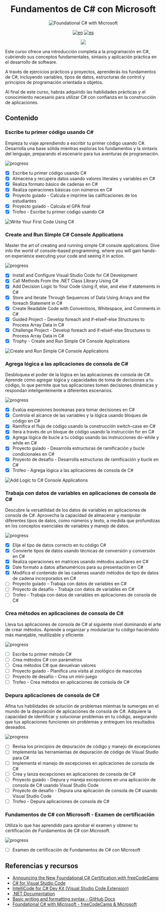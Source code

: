 <div align="center">

# Fundamentos de C# con Microsoft
![Foundational C# with Microsoft](https://learn.microsoft.com/en-us/training/achievements/csharp-data.svg)

[![en](https://img.shields.io/badge/lang-en-red.svg)](./readme.md)
[![es](https://img.shields.io/badge/lang-es-yellow.svg)](./readme.es.md)

![](https://progress-bar.dev/62/?title=progress&width=400)

</div>

Este curso ofrece una introducción completa a la programación en C#, cubriendo
sus conceptos fundamentales, sintaxis y aplicación práctica en el desarrollo de
software.

A través de ejercicios prácticos y proyectos, aprenderás los fundamentos de C#,
incluyendo variables, tipos de datos, estructuras de control y principios de
programación orientada a objetos.

Al final de este curso, habrás  adquirido las habilidades prácticas y el
conocimiento necesario para utilizar C# con confianza en la construcción de
aplicaciones.

## Contenido

### Escribe tu primer código usando C\#

Empieza tu viaje aprendiendo a escribir tu primer código usando C#. Desarrolla
una base sólida mientras exploras los fundamentos y la sintaxis del lenguaje,
preparando el escenario para tus aventuras de programación.

![progress](https://progress-bar.dev/100/?title=progress&width=400)

- [X] Escribe tu primer código usando C\#
- [X] Almacena y recupera datos usando valores literales y variables en C\#
- [X] Realiza formato básico de cadenas en C\#
- [X] Realiza operaciones básicas con números en C\#
- [X] Proyecto guiado - Calcula e imprime las calificaciones de los estudiantes
- [X] Proyecto guiado - Calcula el GPA final
- [X] Trofeo - Escribe tu primer código usando C\#

![Write Your First Code Using C#](./imgs/trophies/1.png)

### Create and Run Simple C# Console Applications

Master the art of creating and running simple C# console applications. Dive into
the world of console-based programming, where you will gain hands-on experience
executing your code and seeing it in action.

![progress](https://progress-bar.dev/100/?title=progress&width=400)

- [X] Install and Configure Visual Studio Code for C# Development
- [X] Call Methods From the .NET Class Library Using C#
- [X] Add Decision Logic to Your Code Using if, else, and else if statements in
  C#
- [X] Store and Iterate Through Sequences of Data Using Arrays and the foreach
  Statement in C#
- [X] Create Readable Code with Conventions, Whitespace, and Comments in C#
- [X] Guided Project - Develop foreach and if-elseif-else Structures to Process
  Array Data in C#
- [X] Challenge Project - Develop foreach and if-elseif-else Structures to
  Process Array Data in C#
- [X] Trophy - Create and Run Simple C# Console Applications

![Create and Run Simple C# Console Applications](./imgs/trophies/2.png)

### Agrega lógica a las aplicaciones de consola de C\#

Desbloquea el poder de la lógica en las aplicaciones de consola de C\#. Aprende
cómo agregar lógica y capacidades de toma de decisiones a tu código, lo que
permite que tus aplicaciones tomen decisiones dinámicas y respondan
inteligentemente a diferentes escenarios.

![progress](https://progress-bar.dev/100/?title=progress&width=400)

- [X] Evalúa expresiones booleanas para tomar decisiones en C\#
- [X] Controla el alcance de las variables y la lógica usando bloques de código
  en C\#
- [X] Ramifica el flujo de código usando la construcción switch-case en C\#
- [X] Itera a través de un bloque de código usando la instrucción for en C\#
- [X] Agrega lógica de bucle a tu código usando las instrucciones do-while y
  while en C\#
- [X] Proyecto guiado - Desarrolla estructuras de ramificación y bucle
  condicionales en C\#
- [X] Proyecto de desafío - Desarrolla estructuras de ramificación y bucle en
  C\#
- [X] Trofeo - Agrega lógica a las aplicaciones de consola de C\#

![Add Logic to C# Console Applications](./imgs/trophies/3.png)

### Trabaja con datos de variables en aplicaciones de consola de C\#

Descubre la versatilidad de los datos de variables en aplicaciones de consola de
C\#. Aprovecha la capacidad de almacenar y manipular diferentes tipos de datos,
como números y texto, a medida que profundizas en los conceptos esenciales de
variables y manejo de datos.

![progress](https://progress-bar.dev/63/?title=progress&width=400)

- [X] Elije el tipo de datos correcto en tu código C\#
- [X] Convierte tipos de datos usando técnicas de conversión y conversión en C\#
- [X] Realiza operaciones en matrices usando métodos auxiliares en C\#
- [X] Dale formato a datos alfanuméricos para su presentación en C\#
- [X] Modifica el contenido de las cadenas usando métodos de tipo de datos de
  cadena incorporados en C\#
- [ ] Proyecto guiado - Trabaja con datos de variables en C\#
- [ ] Proyecto de desafío - Trabaja con datos de variables en C\#
- [ ] Trofeo - Trabaja con datos de variables en aplicaciones de consola de C\#

### Crea métodos en aplicaciones de consola de C\#

Lleva tus aplicaciones de consola de C\# al siguiente nivel dominando el arte de
crear métodos. Aprende a organizar y modularizar tu código haciéndolo más
manejable, reutilizable y eficiente.

![progress](https://progress-bar.dev/0/?title=progress&width=400)

- [ ] Escribe tu primer método C\#
- [ ] Crea métodos C\# con parámetros
- [ ] Crea métodos C\# que devuelvan valores
- [ ] Proyecto guiado - Planifica una visita al zoológico de mascotas
- [ ] Proyecto de desafío - Crea un mini-juego
- [ ] Trofeo - Crea métodos en aplicaciones de consola de C\#

### Depura aplicaciones de consola de C\#

Afina tus habilidades de solución de problemas mientras te sumerges en el mundo
de la depuración de aplicaciones de consola de C\#. Adquiere la capacidad de
identificar y solucionar problemas en tu código, asegurando que tus aplicaciones
funcionen sin problemas y entreguen los resultados deseados.

![progress](https://progress-bar.dev/0/?title=progress&width=400)

- [ ] Revisa los principios de depuración de código y manejo de excepciones
- [ ] Implementa las herramientas de depuración de código de Visual Studio para
  C\#
- [ ] Implementa el manejo de excepciones en aplicaciones de consola de C\#
- [ ] Crea y lanza excepciones en aplicaciones de consola de C\#
- [ ] Proyecto guiado - Depura y maneja excepciones en una aplicación de consola
  de C\# usando Visual Studio Code
- [ ] Proyecto de desafío - Depura una aplicación de consola de C\# usando
  Visual Studio Code
- [ ] Trofeo - Depura aplicaciones de consola de C\#

### Fundamentos de C# con Microsoft - Examen de certificación

Utiliza lo que has aprendido para aprobar el examen y obtener tu certificación
de Fundamentos de C# con Microsoft.

![progress](https://progress-bar.dev/0/?title=progress&width=400)

- [ ] Examen de certificación de Fundamentos de C# con Microsoft

## Referencias y recursos

- [Announcing the New Foundational C# Certification with
  freeCodeCamp](https://devblogs.microsoft.com/dotnet/announcing-foundational-csharp-certification/)
- [C# for Visual Studio
  Code](https://marketplace.visualstudio.com/items?itemName=ms-dotnettools.csharp)
- [IntelliCode for C# Dev Kit (Visual Studio Code
  Extension)](https://marketplace.visualstudio.com/items?itemName=ms-dotnettools.vscodeintellicode-csharp)
- [.NET Documentation](https://learn.microsoft.com/en-us/dotnet/?view=net-8.0)
- [Basic writing and formatting syntax - GitHub
  Docs](https://docs.github.com/en/get-started/writing-on-github/getting-started-with-writing-and-formatting-on-github/basic-writing-and-formatting-syntax)
- [Foundational C# with Microsoft - freeCodeCamp &
  Microsoft](https://www.freecodecamp.org/learn/foundational-c-sharp-with-microsoft)
